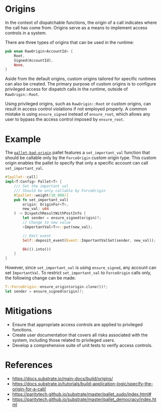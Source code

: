 # Origins

In the context of dispatchable functions, the origin of a call indicates where the call has come from. Origins serve as a means to implement access controls in a system.

There are three types of origins that can be used in the runtime:

```rust
pub enum RawOrigin<AccountId> {
	Root,
	Signed(AccountId),
	None,
}
```

Aside from the default origins, custom origins tailored for specific runtimes can also be created. The primary purpose of custom origins is to configure privileged access for dispatch calls in the runtime, outside of `RawOrigin::Root`.

Using privileged origins, such as `RawOrigin::Root` or custom origins, can result in access control violations if not employed properly. A common mistake is using `ensure_signed` instead of `ensure_root`, which allows any user to bypass the access control imposed by `ensure_root`.

# Example

The [`pallet-bad-origin`](https://github.com/crytic/building-secure-contracts/blob/master/not-so-smart-contracts/substrate/origins/pallet-bad-origin.rs) pallet features a `set_important_val` function that should be callable only by the `ForceOrigin` _custom_ origin type. This custom origin enables the pallet to specify that only a specific account can call `set_important_val`.

```rust
#[pallet::call]
impl<T:Config> Pallet<T> {
    /// Set the important val
    /// Should be only callable by ForceOrigin
    #[pallet::weight(10_000)]
    pub fn set_important_val(
        origin: OriginFor<T>,
        new_val: u64
    ) -> DispatchResultWithPostInfo {
        let sender = ensure_signed(origin)?;
        // Change to new value
        <ImportantVal<T>>::put(new_val);

        // Emit event
        Self::deposit_event(Event::ImportantValSet(sender, new_val));

        Ok(().into())
    }
}
```

However, since `set_important_val` is using `ensure_signed`, any account can set `ImportantVal`. To restrict `set_important_val` to `ForceOrigin` calls only, the following change can be made:

```rust
T::ForceOrigin::ensure_origin(origin.clone())?;
let sender = ensure_signed(origin)?;
```

# Mitigations

- Ensure that appropriate access controls are applied to privileged functions.
- Create user documentation that covers all risks associated with the system, including those related to privileged users.
- Develop a comprehensive suite of unit tests to verify access controls.

# References

- https://docs.substrate.io/main-docs/build/origins/
- https://docs.substrate.io/tutorials/build-application-logic/specify-the-origin-for-a-call/
- https://paritytech.github.io/substrate/master/pallet_sudo/index.html#
- https://paritytech.github.io/substrate/master/pallet_democracy/index.html
